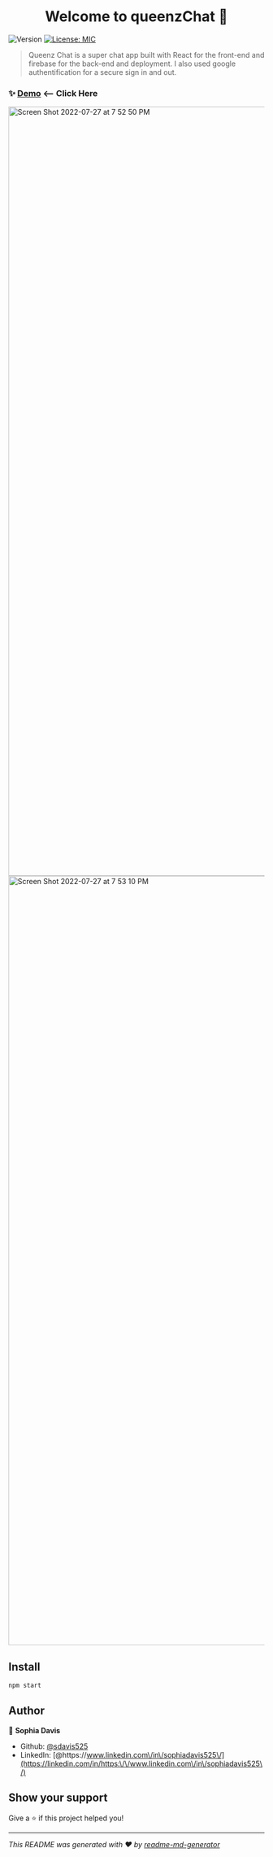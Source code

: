<h1 align="center">Welcome to queenzChat 👋</h1>
<p>
  <img alt="Version" src="https://img.shields.io/badge/version-1.0-blue.svg?cacheSeconds=2592000" />
  <a href="#" target="_blank">
    <img alt="License: MIC" src="https://img.shields.io/badge/License-MIC-yellow.svg" />
  </a>
</p>

> Queenz Chat is a super chat app built with React for the front-end and firebase for the back-end and deployment. I also used google authentification for a secure sign in and out. 



### ✨ [Demo](https://chitchat-bbacd.web.app/) <-- Click Here



<img width="1512" alt="Screen Shot 2022-07-27 at 7 52 50 PM" src="https://user-images.githubusercontent.com/98237529/181391812-fc41c050-01a2-4639-a7e2-a2601513fdb0.png">

<img width="1512" alt="Screen Shot 2022-07-27 at 7 53 10 PM" src="https://user-images.githubusercontent.com/98237529/181391792-b8e9431b-35c7-4d20-9ae9-78cfdf21edb4.png">



## Install

```sh
npm start
```

## Author

👤 **Sophia Davis**

* Github: [@sdavis525](https://github.com/sdavis525)
* LinkedIn: [@https:\/\/www.linkedin.com\/in\/sophiadavis525\/](https://linkedin.com/in/https:\/\/www.linkedin.com\/in\/sophiadavis525\/)

## Show your support

Give a ⭐️ if this project helped you!

***
_This README was generated with ❤️ by [readme-md-generator](https://github.com/kefranabg/readme-md-generator)_
